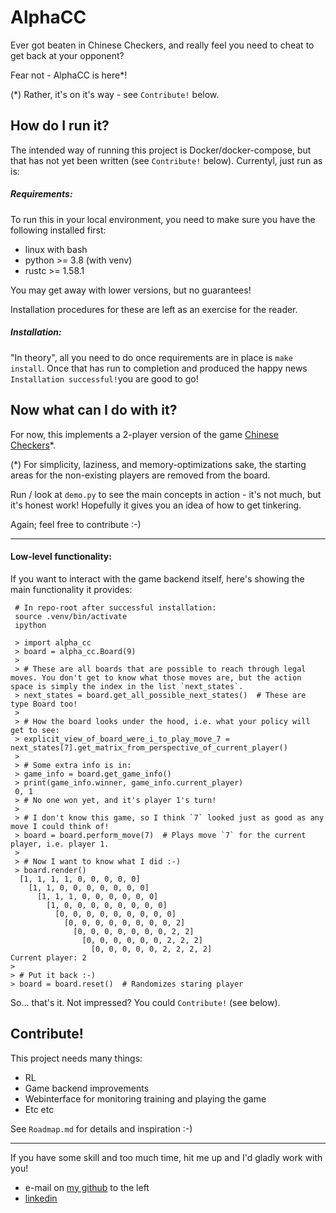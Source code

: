 # AlphaCC

Ever got beaten in Chinese Checkers, and really feel you need to cheat to get back at your opponent?

Fear not - AlphaCC is here*!

(*) Rather, it's on it's way - see `Contribute!` below.

## How do I run it?

The intended way of running this project is Docker/docker-compose, but that has not yet been written (see `Contribute!` below). Currentyl, just run as is:

##### Requirements:
To run this in your local environment, you need to make sure you have the following installed first:
- linux with bash
- python >= 3.8 (with venv)
- rustc >= 1.58.1

You may get away with lower versions, but no guarantees!

Installation procedures for these are left as an exercise for the reader.

##### Installation:
"In theory", all you need to do once requirements are in place is `make install`. Once that has run to completion and produced the happy news `Installation successful!`you are good to go!

## Now what can I do with it?

For now, this implements a 2-player version of the game [Chinese Checkers](https://en.wikipedia.org/wiki/Chinese_checkers)*.

(*) For simplicity, laziness, and memory-optimizations sake, the starting areas for the non-existing players are removed from the board.

Run / look at `demo.py` to see the main concepts in action - it's not much, but it's honest work! Hopefully it gives you an idea of how to get tinkering.

Again; feel free to contribute :-)

---

#### Low-level functionality:
If you want to interact with the game backend itself, here's showing the main functionality it provides:
```
 # In repo-root after successful installation:
 source .venv/bin/activate
 ipython

 > import alpha_cc
 > board = alpha_cc.Board(9)
 >
 > # These are all boards that are possible to reach through legal moves. You don't get to know what those moves are, but the action space is simply the index in the list `next_states`.
 > next_states = board.get_all_possible_next_states()  # These are type Board too!
 >
 > # How the board looks under the hood, i.e. what your policy will get to see:
 > explicit_view_of_board_were_i_to_play_move_7 = next_states[7].get_matrix_from_perspective_of_current_player()
 >
 > # Some extra info is in:
 > game_info = board.get_game_info()
 > print(game_info.winner, game_info.current_player)
 0, 1
 > # No one won yet, and it's player 1's turn!
 >
 > # I don't know this game, so I think `7` looked just as good as any move I could think of!
 > board = board.perform_move(7)  # Plays move `7` for the current player, i.e. player 1.
 >
 > # Now I want to know what I did :-)
 > board.render()
  [1, 1, 1, 1, 0, 0, 0, 0, 0]
    [1, 1, 0, 0, 0, 0, 0, 0, 0]
      [1, 1, 1, 0, 0, 0, 0, 0, 0]
        [1, 0, 0, 0, 0, 0, 0, 0, 0]
          [0, 0, 0, 0, 0, 0, 0, 0, 0]
            [0, 0, 0, 0, 0, 0, 0, 0, 2]
              [0, 0, 0, 0, 0, 0, 0, 2, 2]
                [0, 0, 0, 0, 0, 0, 2, 2, 2]
                  [0, 0, 0, 0, 0, 2, 2, 2, 2]
Current player: 2
>
> # Put it back :-)
> board = board.reset()  # Randomizes staring player
```
So... that's it. Not impressed? You could  `Contribute!` (see below).

## Contribute!
This project needs many things:
- RL
- Game backend improvements
- Webinterface for monitoring training and playing the game
- Etc etc

See `Roadmap.md` for details and inspiration :-)

---
If you have some skill and too much time, hit me up and I'd gladly work with you!
- e-mail on [my github](https://www.github.com/mightypirate1/) to the left
- [linkedin](https://www.linkedin.com/in/martin-frisk-9674981ab/)
